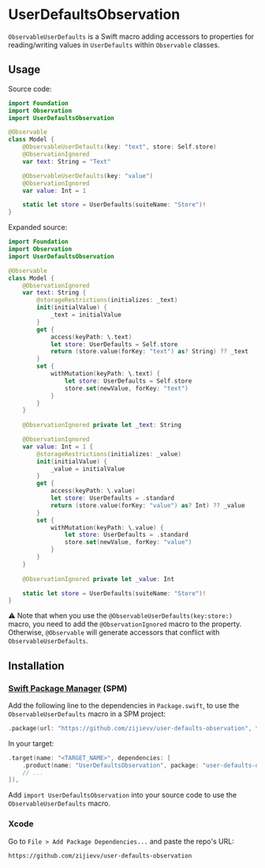 # UserDefaultsObservation

`ObservableUserDefaults` is a Swift macro adding accessors to properties for reading/writing values in `UserDefaults` within `Observable` classes.

## Usage

Source code:

```swift
import Foundation
import Observation
import UserDefaultsObservation

@Observable
class Model {
    @ObservableUserDefaults(key: "text", store: Self.store)
    @ObservationIgnored
    var text: String = "Text"

    @ObservableUserDefaults(key: "value")
    @ObservationIgnored
    var value: Int = 1

    static let store = UserDefaults(suiteName: "Store")!
}
```

Expanded source:

```swift
import Foundation
import Observation
import UserDefaultsObservation

@Observable
class Model {
    @ObservationIgnored
    var text: String {
        @storageRestrictions(initializes: _text)
        init(initialValue) {
            _text = initialValue
        }
        get {
            access(keyPath: \.text)
            let store: UserDefaults = Self.store
            return (store.value(forKey: "text") as? String) ?? _text
        }
        set {
            withMutation(keyPath: \.text) {
                let store: UserDefaults = Self.store
                store.set(newValue, forKey: "text")
            }
        }
    }
    
    @ObservationIgnored private let _text: String

    @ObservationIgnored
    var value: Int = 1 {
        @storageRestrictions(initializes: _value)
        init(initialValue) {
            _value = initialValue
        }
        get {
            access(keyPath: \.value)
            let store: UserDefaults = .standard
            return (store.value(forKey: "value") as? Int) ?? _value
        }
        set {
            withMutation(keyPath: \.value) {
                let store: UserDefaults = .standard
                store.set(newValue, forKey: "value")
            }
        }
    }
    
    @ObservationIgnored private let _value: Int

    static let store = UserDefaults(suiteName: "Store")!
}
```

⚠️ Note that when you use the `@ObservableUserDefaults(key:store:)` macro, you need to add the `@ObservationIgnored` macro to the property. Otherwise, `@Observable` will generate accessors that conflict with `ObservableUserDefaults`.

## Installation

### [Swift Package Manager](https://www.swift.org/package-manager/) (SPM)

Add the following line to the dependencies in `Package.swift`, to use the `ObservableUserDefaults` macro in a SPM project:

```swift
.package(url: "https://github.com/zijievv/user-defaults-observation", from: "0.1.0"),
```

In your target:

```swift
.target(name: "<TARGET_NAME>", dependencies: [
    .product(name: "UserDefaultsObservation", package: "user-defaults-observation"),
    // ...
]),
```

Add `import UserDefaultsObservation` into your source code to use the `ObservableUserDefaults` macro.

### Xcode

Go to `File > Add Package Dependencies...` and paste the repo's URL:

```
https://github.com/zijievv/user-defaults-observation
```
